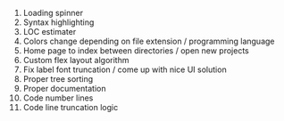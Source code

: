 1) Loading spinner
2) Syntax highlighting
3) LOC estimater
4) Colors change depending on file extension / programming language
5) Home page to index between directories / open new projects
6) Custom flex layout algorithm
7) Fix label font truncation / come up with nice UI solution
8) Proper tree sorting
9) Proper documentation
10) Code number lines
11) Code line truncation logic